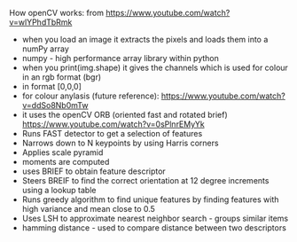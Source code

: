How openCV works:
from https://www.youtube.com/watch?v=wlYPhdTbRmk
- when you load an image it extracts the pixels and loads them into a numPy array
- numpy - high performance array library within python
- when you print(img.shape) it gives the channels which is used for colour in an rgb format (bgr)
- in format [0,0,0]
- for colour anylasis (future reference): https://www.youtube.com/watch?v=ddSo8Nb0mTw
- it uses the openCV ORB (oriented fast and rotated brief) https://www.youtube.com/watch?v=0sPlnrEMyYk
- Runs FAST detector to get a selection of features
- Narrows down to N keypoints by using Harris corners
- Applies scale pyramid
- moments are computed
- uses BRIEF to obtain feature descriptor
- Steers BREIF to find the correct orientation at 12 degree increments using a lookup table
- Runs greedy algorithm to find unique features by finding features with high variance and mean close to 0.5
- Uses LSH to approximate nearest neighbor search - groups similar items
- hamming distance - used to compare distance between two descriptors
